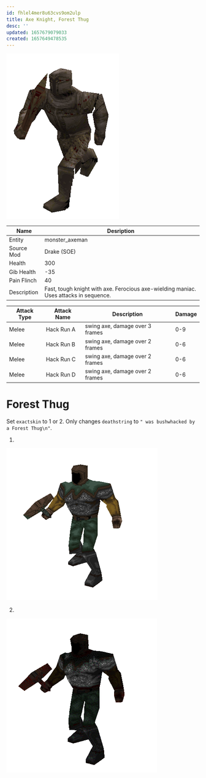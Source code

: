 ```yaml
---
id: fhlel4mer8u63cvs9om2ulp
title: Axe Knight, Forest Thug
desc: ''
updated: 1657679079033
created: 1657649478535
---
```

![Monster Picture](img/knight_axe.png)

|Name  |Desription|
|------|-------------|
|Entity|monster_axeman|
|Source Mod|Drake (SOE)|
|Health|300|
|Gib Health|-35|
|Pain Flinch|40|
|Description|Fast, tough knight with axe.  Ferocious axe-wielding maniac.  Uses attacks in sequence.|

|Attack Type|Attack Name|Description|Damage|
|-----------|-----------|-----------|------|
|Melee|Hack Run A|swing axe, damage over 3 frames|0-9|
|Melee|Hack Run B|swing axe, damage over 2 frames|0-6|
|Melee|Hack Run C|swing axe, damage over 2 frames|0-6|
|Melee|Hack Run D|swing axe, damage over 2 frames|0-6|

# Forest Thug
Set `exactskin` to 1 or 2.  Only changes `deathstring` to `" was bushwhacked by a Forest Thug\n"`.

1.
![skin1](img/knight_axe1.png)

2.
![skin2](img/knight_axe2.png)